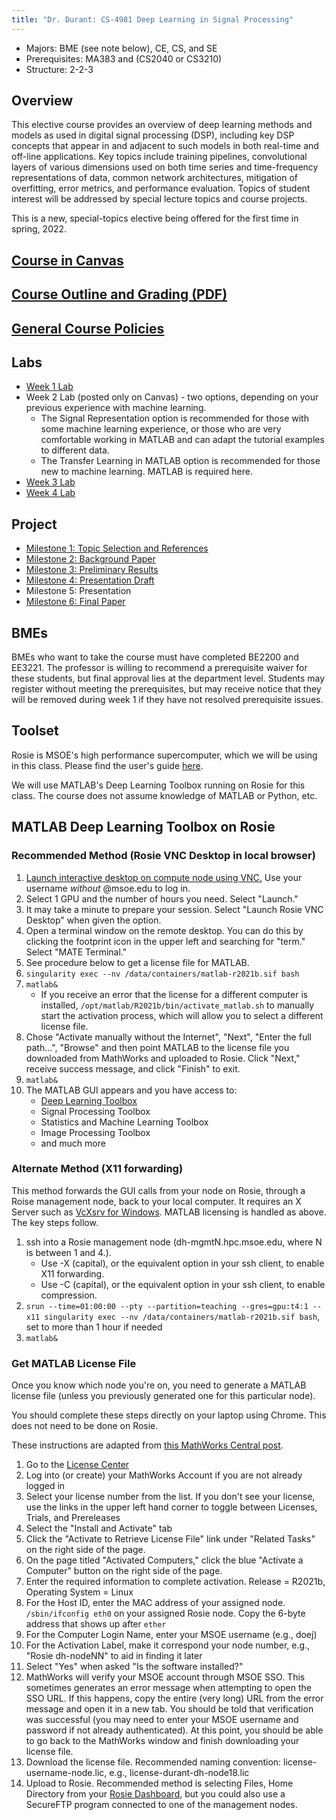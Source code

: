 ```yaml
---
title: "Dr. Durant: CS-4981 Deep Learning in Signal Processing"
---
```


* Majors: BME (see note below), CE, CS, and SE
* Prerequisites: MA383 and (CS2040 or CS3210)
* Structure: 2-2-3

## Overview

This elective course provides an overview of deep learning methods and models as used in digital signal processing (DSP), including key DSP concepts that appear in and adjacent to such models in both real-time and off-line applications. Key topics include training pipelines, convolutional layers of various dimensions used on both time series and time-frequency representations of data, common network architectures, mitigation of overfitting, error metrics, and performance evaluation. Topics of student interest will be addressed by special lecture topics and course projects.

This is a new, special-topics elective being offered for the first time in spring, 2022.

## [Course in Canvas](https://msoe.instructure.com/courses/10080)

## [Course Outline and Grading (PDF)](outline.pdf)

## [General Course Policies](../policies.html)

## Labs

* [Week 1 Lab](week1lab.html)
* Week 2 Lab (posted only on Canvas) - two options, depending on your previous experience with machine learning.
  * The Signal Representation option is recommended for those with some machine learning experience, or those who are very comfortable working in MATLAB and can adapt the tutorial examples to different data.
  * The Transfer Learning in MATLAB option is recommended for those new to machine learning.  MATLAB is required here.
* [Week 3 Lab](week3lab.html)
* [Week 4 Lab](week4lab.html)

## Project

* [Milestone 1: Topic Selection and References](project-1-topicSelection.html)
* [Milestone 2: Background Paper](project-2-backgroundPaper.html)
* [Milestone 3: Preliminary Results](project-3-preliminaryResults.html)
* [Milestone 4: Presentation Draft](project-4-presentationDraft.html)
* Milestone 5: Presentation
* [Milestone 6: Final Paper](project-6-finalResults.html)

## BMEs

BMEs who want to take the course must have completed BE2200 and EE3221. The professor is willing to recommend a prerequisite waiver for these students, but final approval lies at the department level. Students may register without meeting the prerequisites, but may receive notice that they will be removed during week 1 if they have not resolved prerequisite issues.

## Toolset

Rosie is MSOE's high performance supercomputer, which we will be using in this class. Please find the user's guide [here](https://msoe.dev/).

We will use MATLAB's Deep Learning Toolbox running on Rosie for this class. The course does not assume knowledge of MATLAB or Python, etc.

## MATLAB Deep Learning Toolbox on Rosie

### Recommended Method (Rosie VNC Desktop in local browser)

1. [Launch interactive desktop on compute node using VNC.](https://dh-ood.hpc.msoe.edu/pun/sys/dashboard/batch_connect/sys/rosie_vnc_desktop/session_contexts/new) Use your username *without* @msoe.edu to log in.
1. Select 1 GPU and the number of hours you need. Select "Launch."
1. It may take a minute to prepare your session. Select "Launch Rosie VNC Desktop" when given the option.
1. Open a terminal window on the remote desktop. You can do this by clicking the footprint icon in the upper left and searching for "term." Select "MATE Terminal."
1. See procedure below to get a license file for MATLAB.
1. `singularity exec --nv /data/containers/matlab-r2021b.sif bash`
1. `matlab&`
   * If you receive an error that the license for a different computer is installed, `/opt/matlab/R2021b/bin/activate_matlab.sh` to manually start the activation process, which will allow you to select a different license file.
1. Chose "Activate manually without the Internet", "Next", "Enter the full path...", "Browse" and then point MATLAB to the license file you downloaded from MathWorks and uploaded to Rosie. Click "Next," receive success message, and click "Finish" to exit.
1. `matlab&`
1. The MATLAB GUI appears and you have access to:
   * [Deep Learning Toolbox](https://www.mathworks.com/help/deeplearning/getting-started-with-deep-learning-toolbox.html)
   * Signal Processing Toolbox
   * Statistics and Machine Learning Toolbox
   * Image Processing Toolbox
   * and much more

### Alternate Method (X11 forwarding)

This method forwards the GUI calls from your node on Rosie, through a Roise management node, back to your local computer. It requires an X Server such as [VcXsrv for Windows](https://sourceforge.net/projects/vcxsrv/). MATLAB licensing is handled as above. The key steps follow.

1. ssh into a Rosie management node (dh-mgmtN.hpc.msoe.edu, where N is between 1 and 4.).
   * Use -X (capital), or the equivalent option in your ssh client, to enable X11 forwarding.
   * Use -C (capital), or the equivalent option in your ssh client, to enable compression.
1. `srun --time=01:00:00 --pty --partition=teaching --gres=gpu:t4:1 --x11 singularity exec --nv /data/containers/matlab-r2021b.sif bash`, set to more than 1 hour if needed
1. `matlab&`

### Get MATLAB License File

Once you know which node you're on, you need to generate a MATLAB license file (unless you previously generated one for this particular node).

You should complete these steps directly on your laptop using Chrome. This does not need to be done on Rosie.

These instructions are adapted from [this MathWorks Central post](https://www.mathworks.com/matlabcentral/answers/235126-how-do-i-generate-a-matlab-license-file#answer_190013).

1. Go to the [License Center](https://www.mathworks.com/licensecenter/licenses)
1. Log into (or create) your MathWorks Account if you are not already logged in
1. Select your license number from the list. If you don't see your license, use the links in the upper left hand corner to toggle between Licenses, Trials, and Prereleases
1. Select the "Install and Activate" tab
1. Click the "Activate to Retrieve License File" link under "Related Tasks" on the right side of the page.
1. On the page titled "Activated Computers," click the blue "Activate a Computer" button on the right side of the page.
1. Enter the required information to complete activation. Release = R2021b, Operating System = Linux
1. For the Host ID, enter the MAC address of your assigned node. `/sbin/ifconfig eth0` on your assigned Rosie node. Copy the 6-byte address that shows up after `ether`
1. For the Computer Login Name, enter your MSOE username (e.g., doej)
1. For the Activation Label, make it correspond your node number, e.g., "Rosie dh-nodeNN" to aid in finding it later
1. Select "Yes" when asked "Is the software installed?"
1. MathWorks will verify your MSOE account through MSOE SSO. This sometimes generates an error message when attempting to open the SSO URL. If this happens, copy the entire (very long) URL from the error message and open it in a new tab. You should be told that verification was successful (you may need to enter your MSOE username and password if not already authenticated). At this point, you should be able to go back to the MathWorks window and finish downloading your license file.
1. Download the license file. Recommended naming convention: license-username-node.lic, e.g., license-durant-dh-node18.lic
1. Upload to Rosie. Recommended method is selecting Files, Home Directory from your [Rosie Dashboard](https://dh-ood.hpc.msoe.edu/pun/sys/dashboard), but you could also use a SecureFTP program connected to one of the management nodes.
